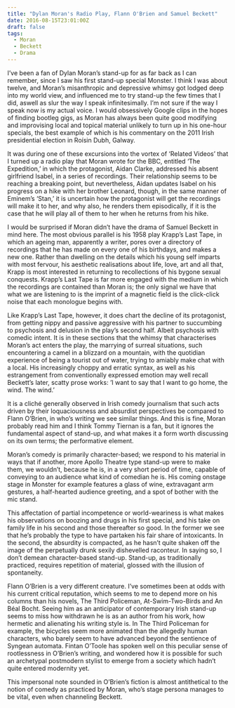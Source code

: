 ```yaml
---
title: "Dylan Moran's Radio Play, Flann O'Brien and Samuel Beckett"
date: 2016-08-15T23:01:00Z
draft: false
tags:
  - Moran
  - Beckett
  - Drama
---
```

I’ve been a fan of Dylan Moran’s stand-up for as far back as I can remember, since I saw his first stand-up special Monster. I think I was about twelve, and Moran’s misanthropic and depressive whimsy got lodged deep into my world view, and influenced me to try stand-up the few times that I did, aswell as slur the way I speak infinitesimally. I’m not sure if the way I speak now is my actual voice. I would obsessively Google clips in the hopes of finding bootleg gigs, as Moran has always been quite good modifying and improvising local and topical material unlikely to turn up in his one-hour specials, the best example of which is his commentary on the 2011 Irish presidential election in Roísin Dubh, Galway.

It was during one of these excursions into the vortex of ‘Related Videos’ that I turned up a radio play that Moran wrote for the BBC, entitled ‘The Expedition,’ in which the protagonist, Aidan Clarke, addressed his absent girlfriend Isabel, in a series of recordings. Their relationship seems to be reaching a breaking point, but nevertheless, Aidan updates Isabel on his progress on a hike with her brother Leonard, though, in the same manner of Eminem’s ‘Stan,’ it is uncertain how the protagonist will get the recordings will make it to her, and why also, he renders them episodically, if it is the case that he will play all of them to her when he returns from his hike.

I would be surprised if Moran didn’t have the drama of Samuel Beckett in mind here. The most obvious parallel is his 1958 play Krapp’s Last Tape, in which an ageing man, apparently a writer, pores over a directory of recordings that he has made on every one of his birthdays, and makes a new one. Rather than dwelling on the details which his young self imparts with most fervour, his aesthetic realisations about life, love, art and all that, Krapp is most interested in returning to recollections of his bygone sexual conquests. Krapp’s Last Tape is far more engaged with the medium in which the recordings are contained than Moran is; the only signal we have that what we are listening to is the imprint of a magnetic field is the click-click noise that each monologue begins with.

Like Krapp’s Last Tape, however, it does chart the decline of its protagonist, from getting nippy and passive aggressive with his partner to succumbing to psychosis and delusion in the play’s second half. Albeit psychosis with comedic intent. It is in these sections that the whimsy that characterises Moran’s act enters the play, the marrying of surreal situations, such encountering a camel in a blizzard on a mountain, with the quotidian experience of being a tourist out of water, trying to amiably make chat with a local. His increasingly choppy and erratic syntax, as well as his estrangement from conventionally expressed emotion may well recall Beckett’s later, scatty prose works: ’I want to say that I want to go home, the wind. The wind.’

It is a cliché generally observed in Irish comedy journalism that such acts driven by their loquaciousness and absurdist perspectives be compared to Flann O’Brien, in who’s writing we see similar things. And this is fine, Moran probably read him and I think Tommy Tiernan is a fan, but it ignores the fundamental aspect of stand-up, and what makes it a form worth discussing on its own terms; the performative element.

Moran’s comedy is primarily character-based; we respond to his material in ways that if another, more Apollo Theatre type stand-up were to make them, we wouldn’t, because he is, in a very short period of time, capable of conveying to an audience what kind of comedian he is. His coming onstage stage in Monster for example features a glass of wine, extravagant arm gestures, a half-hearted audience greeting, and a spot of bother with the mic stand.

This affectation of partial incompetence or world-weariness is what makes his observations on boozing and drugs in his first special, and his take on family life in his second and those thereafter so good. In the former we see that he’s probably the type to have partaken his fair share of intoxicants. In the second, the absurdity is compacted, as he hasn’t quite shaken off the image of the perpetually drunk sexily dishevelled raconteur. In saying so, I don’t demean character-based stand-up. Stand-up, as traditionally practiced, requires repetition of material, glossed with the illusion of spontaneity.

Flann O’Brien is a very different creature. I’ve sometimes been at odds with his current critical reputation, which seems to me to depend more on his columns than his novels, The Third Policeman, At-Swim-Two-Birds and An Béal Bocht. Seeing him as an anticipator of contemporary Irish stand-up seems to miss how withdrawn he is as an author from his work, how hermetic and alienating his writing style is. In The Third Policeman for example, the bicycles seem more animated than the allegedly human characters, who barely seem to have advanced beyond the sentience of Syngean automata. Fintan O’Toole has spoken well on this peculiar sense of rootlessness in O’Brien’s writing, and wondered how it is possible for such an archetypal postmodern stylist to emerge from a society which hadn’t quite entered modernity yet.

This impersonal note sounded in O’Brien’s fiction is almost antithetical to the notion of comedy as practiced by Moran, who’s stage persona manages to be vital, even when channeling Beckett.